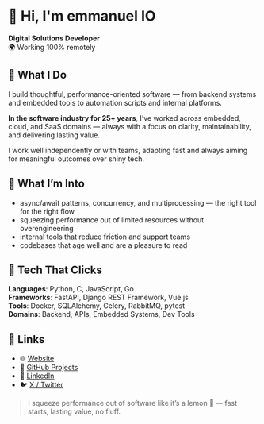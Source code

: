 # 👋 Hi, I'm emmanuel IO

**Digital Solutions Developer**  
🌍 Working 100% remotely

## 🍋 What I Do

I build thoughtful, performance-oriented software — from backend systems and embedded tools to automation scripts and internal platforms.

**In the software industry for 25+ years**, I’ve worked across embedded, cloud, and SaaS domains — always with a focus on clarity, maintainability, and delivering lasting value.

I work well independently or with teams, adapting fast and always aiming for meaningful outcomes over shiny tech.

## 👀 What I’m Into

- async/await patterns, concurrency, and multiprocessing — the right tool for the right flow  
- squeezing performance out of limited resources without overengineering  
- internal tools that reduce friction and support teams  
- codebases that age well and are a pleasure to read  

## 🧰 Tech That Clicks

**Languages**: Python, C, JavaScript, Go  
**Frameworks**: FastAPI, Django REST Framework, Vue.js  
**Tools**: Docker, SQLAlchemy, Celery, RabbitMQ, pytest  
**Domains**: Backend, APIs, Embedded Systems, Dev Tools

## 🔗 Links

- 🌐 [Website](https://emmanuel-io.github.io/)
- 🐙 [GitHub Projects](https://github.com/emmanuel-io)
- 💼 [LinkedIn](https://www.linkedin.com/in/emmanuelamadio/)
- 🐦 [X / Twitter](https://x.com/emmanuel_io)

> I squeeze performance out of software like it’s a lemon 🍋 — fast starts, lasting value, no fluff.
